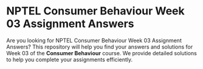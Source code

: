 # NPTEL Consumer Behaviour Week 03 Assignment Answers

Are you looking for NPTEL Consumer Behaviour Week 03 Assignment Answers? This repository will help you find your answers and solutions for Week 03 of the **Consumer Behaviour** course. We provide detailed solutions to help you complete your assignments efficiently.